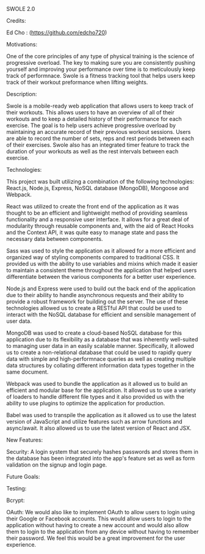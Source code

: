 SWOLE 2.0

Credits:

Ed Cho : (https://github.com/edcho720)

Motivations:

One of the core principles of any type of physical training is the science of progressive overload. The key to making sure you are consistently pushing yourself and improving your performance over time is to meticulously keep track of performnace. Swole is a fitness tracking tool that helps users keep track of their workout preformance when lifting weights.

Description:

Swole is a mobile-ready web application that allows users to keep track of their workouts. This allows users to have an overview of all of their workouts and to keep a detailed history of their performance for each exercise. The goal is to help users achieve progressive overload by maintaining an accurate record of their previous workout sessions. Users are able to record the number of sets, reps and rest periods between each of their exercises. Swole also has an integrated timer feature to track the duration of your workouts as well as the rest intervals between each exercise. 

Technologies:

This project was built utilizing a combination of the following technologies: React.js, Node.js, Express, NoSQL database (MongoDB), Mongoose and Webpack.

React was utilized to create the front end of the application as it was thought to be an efficient and lightweight method of providing seamless functionality and a responsive user interface. It allows for a great deal of modularity through reusable components and, with the aid of React Hooks and the Context API, it was quite easy to manage state and pass the necessary data between components.

Sass was used to style the application as it allowed for a more efficient and organized way of styling components compared to traditional CSS. It provided us with the ability to use variables and mixins which made it easier to maintain a consistent theme throughout the application that helped users differentiate between the various components for a better user experience.

Node.js and Express were used to build out the back end of the application due to their ability to handle asynchronous requests and their ability to provide a robust framework for building out the server. The use of these technologies allowed us to create a RESTful API that could be used to interact with the NoSQL database for efficient and sensible management of user data.

MongoDB was used to create a cloud-based NoSQL database for this application due to its flexibility as a database that was inherently well-suited to managing user data in an easily scalable manner. Specifically, it allowed us to create a non-relational database that could be used to rapidly query data with simple and high-performnace queries as well as creating multiple data structures by collating different information data types together in the same document.

Webpack was used to bundle the application as it allowed us to build an efficient and modular base for the application. It allowed us to use a variety of loaders to handle different file types and it also provided us with the ability to use plugins to optimize the application for production.

Babel was used to transpile the application as it allowed us to use the latest version of JavaScript and utilize features such as arrow functions and async/await. It also allowed us to use the latest version of React and JSX.

New Features:

Security: A login system that securely hashes passwords and stores them in the database has been integrated into the app's feature set as well as form validation on the signup and login page.

Future Goals:

Testing: 

Bcrypt:

OAuth: We would also like to implement OAuth to allow users to login using their Google or Facebook accounts. This would allow users to login to the application without having to create a new account and would also allow them to login to the application from any device without having to remember their password. We feel this would be a great improvement for the user experience.
